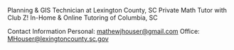 Planning & GIS Technician at Lexington County, SC
Private Math Tutor with Club Z! In-Home & Online Tutoring of Columbia, SC

Contact Information
Personal: mathewjhouser@gmail.com
Office: MHouser@lexingtoncounty.sc.gov
